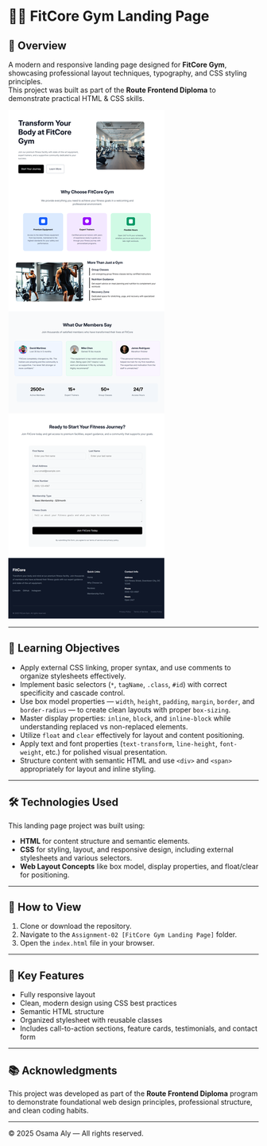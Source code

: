 # 🏋️‍♂️ FitCore Gym Landing Page

## 📄 Overview
A modern and responsive landing page designed for **FitCore Gym**, showcasing professional layout techniques, typography, and CSS styling principles.  
This project was built as part of the **Route Frontend Diploma** to demonstrate practical HTML & CSS skills.

![FitCore Gym Preview](https://raw.githubusercontent.com/osama-aly-oa/Route-Frontend-Assignments/main/Assignment-02%20%5BFitCore%20Gym%20Landing%20Page%5D/FitCore-gym-output-image.png)

---

## 🎯 Learning Objectives

- Apply external CSS linking, proper syntax, and use comments to organize stylesheets effectively.  
- Implement basic selectors (`*`, `tagName`, `.class`, `#id`) with correct specificity and cascade control.  
- Use box model properties — `width`, `height`, `padding`, `margin`, `border`, and `border-radius` — to create clean layouts with proper `box-sizing`.  
- Master display properties: `inline`, `block`, and `inline-block` while understanding replaced vs non-replaced elements.  
- Utilize `float` and `clear` effectively for layout and content positioning.  
- Apply text and font properties (`text-transform`, `line-height`, `font-weight`, etc.) for polished visual presentation.  
- Structure content with semantic HTML and use `<div>` and `<span>` appropriately for layout and inline styling.  

---

## 🛠 Technologies Used

This landing page project was built using:

- **HTML** for content structure and semantic elements.  
- **CSS** for styling, layout, and responsive design, including external stylesheets and various selectors.  
- **Web Layout Concepts** like box model, display properties, and float/clear for positioning.

---

## 🚀 How to View

1. Clone or download the repository.  
2. Navigate to the `Assignment-02 [FitCore Gym Landing Page]` folder.  
3. Open the `index.html` file in your browser.  

---

## 🧠 Key Features

- Fully responsive layout  
- Clean, modern design using CSS best practices  
- Semantic HTML structure  
- Organized stylesheet with reusable classes  
- Includes call-to-action sections, feature cards, testimonials, and contact form  

---

## 📚 Acknowledgments

This project was developed as part of the **Route Frontend Diploma** program to demonstrate foundational web design principles, professional structure, and clean coding habits.

---

© 2025 Osama Aly — All rights reserved.
